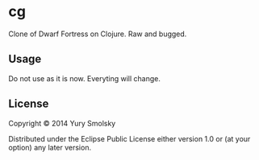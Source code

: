 # cg

Clone of Dwarf Fortress on Clojure.
Raw and bugged.

## Usage

Do not use as it is now. Everyting will change.

## License

Copyright © 2014 Yury Smolsky

Distributed under the Eclipse Public License either version 1.0 or (at
your option) any later version.
